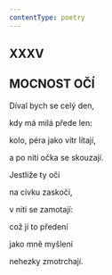 ```yaml
---
contentType: poetry
---
```


<section>

## XXXV  

## MOCNOST OČÍ

Díval bych se celý den,  

kdy má milá přede len:

kolo, péra jako vítr lítají,

a po niti očka se skouzají.

</section>

<section>

Jestliže ty oči

na cívku zaskočí,

v niti se zamotají:

což jí to předení

jako mně myšlení

nehezky zmotrchají.

</section>
